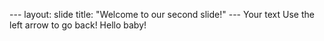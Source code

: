 --- layout: slide title: "Welcome to our second slide!" --- Your text Use the left arrow to go back!
Hello baby!
